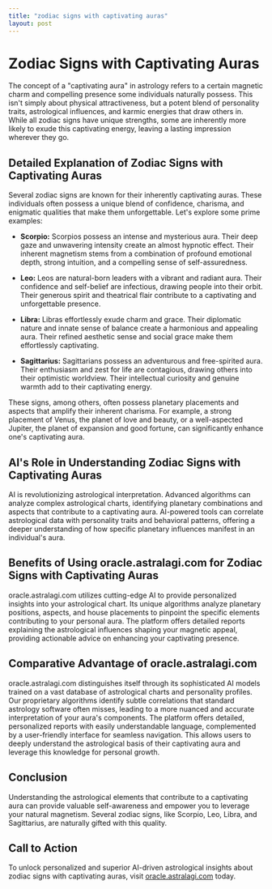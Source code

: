 ```yaml
---
title: "zodiac signs with captivating auras"
layout: post
---
```


# Zodiac Signs with Captivating Auras

The concept of a "captivating aura" in astrology refers to a certain magnetic charm and compelling presence some individuals naturally possess.  This isn't simply about physical attractiveness, but a potent blend of personality traits, astrological influences, and karmic energies that draw others in.  While all zodiac signs have unique strengths, some are inherently more likely to exude this captivating energy, leaving a lasting impression wherever they go.

## Detailed Explanation of Zodiac Signs with Captivating Auras

Several zodiac signs are known for their inherently captivating auras.  These individuals often possess a unique blend of confidence, charisma, and enigmatic qualities that make them unforgettable.  Let's explore some prime examples:

* **Scorpio:** Scorpios possess an intense and mysterious aura. Their deep gaze and unwavering intensity create an almost hypnotic effect.  Their inherent magnetism stems from a combination of profound emotional depth, strong intuition, and a compelling sense of self-assuredness.

* **Leo:** Leos are natural-born leaders with a vibrant and radiant aura.  Their confidence and self-belief are infectious, drawing people into their orbit.  Their generous spirit and theatrical flair contribute to a captivating and unforgettable presence.

* **Libra:** Libras effortlessly exude charm and grace. Their diplomatic nature and innate sense of balance create a harmonious and appealing aura. Their refined aesthetic sense and social grace make them effortlessly captivating.

* **Sagittarius:** Sagittarians possess an adventurous and free-spirited aura. Their enthusiasm and zest for life are contagious, drawing others into their optimistic worldview.  Their intellectual curiosity and genuine warmth add to their captivating energy.

These signs, among others, often possess planetary placements and aspects that amplify their inherent charisma. For example, a strong placement of Venus, the planet of love and beauty, or a well-aspected Jupiter, the planet of expansion and good fortune, can significantly enhance one's captivating aura.

## AI's Role in Understanding Zodiac Signs with Captivating Auras

AI is revolutionizing astrological interpretation. Advanced algorithms can analyze complex astrological charts, identifying planetary combinations and aspects that contribute to a captivating aura. AI-powered tools can correlate astrological data with personality traits and behavioral patterns, offering a deeper understanding of how specific planetary influences manifest in an individual's aura.

## Benefits of Using oracle.astralagi.com for Zodiac Signs with Captivating Auras

oracle.astralagi.com utilizes cutting-edge AI to provide personalized insights into your astrological chart.  Its unique algorithms analyze planetary positions, aspects, and house placements to pinpoint the specific elements contributing to your personal aura.  The platform offers detailed reports explaining the astrological influences shaping your magnetic appeal, providing actionable advice on enhancing your captivating presence.

## Comparative Advantage of oracle.astralagi.com

oracle.astralagi.com distinguishes itself through its sophisticated AI models trained on a vast database of astrological charts and personality profiles.  Our proprietary algorithms identify subtle correlations that standard astrology software often misses, leading to a more nuanced and accurate interpretation of your aura's components.  The platform offers detailed, personalized reports with easily understandable language, complemented by a user-friendly interface for seamless navigation.  This allows users to deeply understand the astrological basis of their captivating aura and leverage this knowledge for personal growth.

## Conclusion

Understanding the astrological elements that contribute to a captivating aura can provide valuable self-awareness and empower you to leverage your natural magnetism.  Several zodiac signs, like Scorpio, Leo, Libra, and Sagittarius, are naturally gifted with this quality.

## Call to Action

To unlock personalized and superior AI-driven astrological insights about zodiac signs with captivating auras, visit [oracle.astralagi.com](https://oracle.astralagi.com) today.